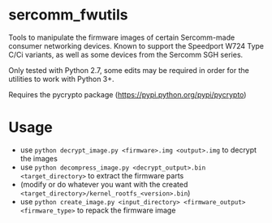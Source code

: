 # sercomm_fwutils
Tools to manipulate the firmware images of certain Sercomm-made consumer networking devices.
Known to support the Speedport W724 Type C/Ci variants, as well as some devices from the Sercomm SGH series.

Only tested with Python 2.7, some edits may be required in order for the utilities to work with Python 3+.

Requires the pycrypto package (https://pypi.python.org/pypi/pycrypto)

# Usage
- use `python decrypt_image.py <firmware>.img <output>.img` to decrypt the images
- use `python decompress_image.py <decrypt_output>.bin <target_directory>` to extract the firmware parts
- (modify or do whatever you want with the created `<target_directory>/kernel_rootfs_<version>.bin`)
- use `python create_image.py <input_directory> <firmware_output> <firmware_type>` to repack the firmware image


